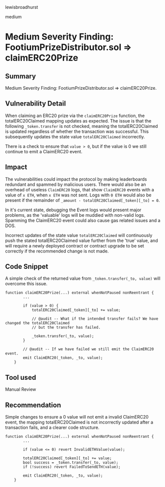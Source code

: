 lewisbroadhurst

medium

# Medium Severity Finding: FootiumPrizeDistributor.sol => claimERC20Prize

## Summary

Medium Severity Finding: FootiumPrizeDistributor.sol => claimERC20Prize.

## Vulnerability Detail

When claiming an ERC20 prize via the `claimERC20Prize` function, the totalERC20Claimed mapping updates as expected.
The issue is that the following `_token.transfer` is not checked, meaning the totalERC20Claimed is updated regardless
of whether the transaction was successful. 
This subsequently updates the state value `totalERC20Claimed` incorrectly.

There is a check to ensure that `value > 0`, but if the value is 0 we still continue to emit a ClaimERC20 event.

## Impact

The vulnerabilities could impact the protocol by making leaderboards redundant and spammed by malicious users.
There would also be an overhead of useless `ClaimERC20` logs, that show `ClaimERC20` events with a value of `x ETH`,
when `x ETH` was not sent. 
Logs with `0 ETH` would also be present if the remainder of `_amount - totalERC20Claimed[_token][_to] = 0`.
    
In it's current state, debugging the Event logs would present major problems, as the 'valuable' logs will be muddied
with non-valid logs. Spamming the ClaimERC20 event could also cause gas related issues and a DOS.

Incorrect updates of the state value `totalERC20Claimed` will continuously push the stated totalERC20Claimed value
further from the 'true' value, and will require a newly deployed contract or contract upgrade to be set correctly
if the recommended change is not made.

## Code Snippet

A simple check of the returned value from `_token.transfer(_to, value)` will overcome this issue.

```solidity
function claimERC20Prize(...) external whenNotPaused nonReentrant {
        ...

        if (value > 0) {
            totalERC20Claimed[_token][_to] += value;
            
            // @audit -- What if the intended transfer fails? We have changed the totalERC20Claimed
            // but the transfer has failed.
            
            _token.transfer(_to, value);
        }

        // @audit -- If we have failed we still emit the ClaimERC20 event.
        emit ClaimERC20(_token, _to, value);
    }
```

## Tool used

Manual Review

## Recommendation

Simple changes to ensure a 0 value will not emit a invalid ClaimERC20 event, the mapping totalERC20Claimed is not
incorrectly updated after a transaction fails, and a clearer code structure. 

```solidity
function claimERC20Prize(...) external whenNotPaused nonReentrant {
        ...

        if (value <= 0) revert InvalidETHValue(value);
        
        totalERC20Claimed[_token][_to] += value;
        bool success = _token.transfer(_to, value);
        if (!success) revert FailedToSendETH(value);
        
        emit ClaimERC20(_token, _to, value);
    }
```
